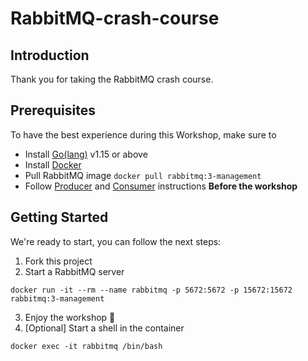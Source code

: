 # RabbitMQ-crash-course

## Introduction

Thank you for taking the RabbitMQ crash course. 

## Prerequisites

To have the best experience during this Workshop, make sure to
* Install [Go(lang)](https://golang.org/dl/) v1.15 or above
* Install [Docker](https://docs.docker.com/docker-for-mac/install/)
* Pull RabbitMQ image `docker pull rabbitmq:3-management`
* Follow [Producer](./producer/README.md) and [Consumer](./consumer/README.md) instructions **Before the workshop**



## Getting Started

We're ready to start, you can follow the next steps:

1. Fork this project
2. Start a RabbitMQ server
```
docker run -it --rm --name rabbitmq -p 5672:5672 -p 15672:15672 rabbitmq:3-management
```
3. Enjoy the workshop 🥳
4. [Optional] Start a shell in the container
```
docker exec -it rabbitmq /bin/bash
```
